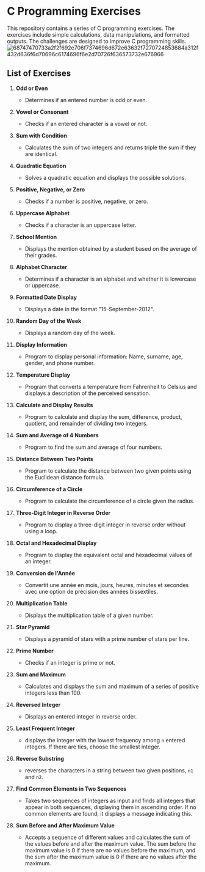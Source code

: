 # C Programming Exercises

This repository contains a series of C programming exercises. The exercises include simple calculations, data manipulations, and formatted outputs. The challenges are designed to improve C programming skills.
![68747470733a2f2f692e706f7374696d672e63632f7270724853684a312f432d636f6d70696c6174696f6e2d70726f636573732e676966](https://github.com/user-attachments/assets/4fa8c861-7c05-4b70-8137-57d821f11f14)
## List of Exercises

1. **Odd or Even**
   - Determines if an entered number is odd or even.

2. **Vowel or Consonant**
    - Checks if an entered character is a vowel or not.

3. **Sum with Condition**
    - Calculates the sum of two integers and returns triple the sum if they are identical.

4. **Quadratic Equation**
    - Solves a quadratic equation and displays the possible solutions.

5. **Positive, Negative, or Zero**
    - Checks if a number is positive, negative, or zero.

6. **Uppercase Alphabet**
    - Checks if a character is an uppercase letter.

7. **School Mention**
    - Displays the mention obtained by a student based on the average of their grades.

8. **Alphabet Character**
    - Determines if a character is an alphabet and whether it is lowercase or uppercase.

9. **Formatted Date Display**
    - Displays a date in the format "15-September-2012".

10. **Random Day of the Week**
    - Displays a random day of the week.

11. **Display Information**
    - Program to display personal information: Name, surname, age, gender, and phone number.

12. **Temperature Display**
    - Program that converts a temperature from Fahrenheit to Celsius and displays a description of the perceived sensation.

13. **Calculate and Display Results**
    - Program to calculate and display the sum, difference, product, quotient, and remainder of dividing two integers.

14. **Sum and Average of 4 Numbers**
    - Program to find the sum and average of four numbers.

15. **Distance Between Two Points**
    - Program to calculate the distance between two given points using the Euclidean distance formula.

16. **Circumference of a Circle**
    - Program to calculate the circumference of a circle given the radius.

17. **Three-Digit Integer in Reverse Order**
    - Program to display a three-digit integer in reverse order without using a loop.

18. **Octal and Hexadecimal Display**
    - Program to display the equivalent octal and hexadecimal values of an integer.

19. **Conversion de l'Année**
    - Convertit une année en mois, jours, heures, minutes et secondes avec une option de précision des années bissextiles.

20. **Multiplication Table**
    - Displays the multiplication table of a given number.

21. **Star Pyramid**
    - Displays a pyramid of stars with a prime number of stars per line.

22. **Prime Number**
    - Checks if an integer is prime or not.

23. **Sum and Maximum**
    - Calculates and displays the sum and maximum of a series of positive integers less than 100.

24. **Reversed Integer**
    - Displays an entered integer in reverse order.

25. **Least Frequent Integer**
    - displays the integer with the lowest frequency among `n` entered integers. If there are ties, choose the smallest integer.

26. **Reverse Substring**
    - reverses the characters in a string between two given positions, `n1` and `n2`.

27. **Find Common Elements in Two Sequences**
    - Takes two sequences of integers as input and finds all integers that appear in both sequences, displaying them in ascending order. If no common elements are found, it displays a message indicating this.

28. **Sum Before and After Maximum Value**
    - Accepts a sequence of different values and calculates the sum of the values before and after the maximum value. The sum before the maximum value is 0 if there are no values before the maximum, and the sum after the maximum value is 0 if there are no values after the maximum.
